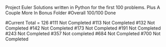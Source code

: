 Project Euler
 Solutions written in Python for the first 100 problems. Plus A Couple More In Bonus Folder
#Overall 100/100 Done

#Current Total = 126
#111 Not Completed
#113 Not Completed
#132 Not Completed
#142 Not Completed
#173 Not Completed
#191 Not Completed
#243 Not Completed
#357 Not completed
#684 Not Completed
#700 Not Completed